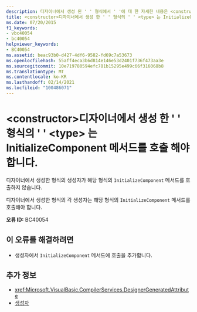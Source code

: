 ```yaml
---
description: 디자이너에서 생성 된 ' ' 형식에서 ' '에 대 한 자세한 내용은 <constructor> <type> InitializeComponent 메서드를 호출 해야 합니다.
title: <constructor>디자이너에서 생성 한 ' ' 형식의 ' ' <type> 는 InitializeComponent 메서드를 호출 해야 합니다.
ms.date: 07/20/2015
f1_keywords:
- vbc40054
- bc40054
helpviewer_keywords:
- BC40054
ms.assetid: beac93b0-d427-4df6-9582-fd69c7a53673
ms.openlocfilehash: 55aff4eca3b6d814e146e53d2401f736f473aa3e
ms.sourcegitcommit: 10e719780594efc781b15295e499c66f316068b8
ms.translationtype: MT
ms.contentlocale: ko-KR
ms.lasthandoff: 02/14/2021
ms.locfileid: "100486071"
---
```

# <a name="constructor-in-designer-generated-type-type-should-call-initializecomponent-method"></a>\<constructor>디자이너에서 생성 한 ' ' 형식의 ' ' \<type> 는 InitializeComponent 메서드를 호출 해야 합니다.

디자이너에서 생성한 형식의 생성자가 해당 형식의 `InitializeComponent` 메서드를 호출하지 않습니다.  
  
 디자이너에서 생성한 형식의 각 생성자는 해당 형식의 `InitializeComponent` 메서드를 호출해야 합니다.  
  
 **오류 ID:** BC40054  
  
## <a name="to-correct-this-error"></a>이 오류를 해결하려면  
  
- 생성자에서 `InitializeComponent` 메서드에 호출을 추가합니다.  
  
## <a name="see-also"></a>추가 정보

- <xref:Microsoft.VisualBasic.CompilerServices.DesignerGeneratedAttribute>
- [생성자](../programming-guide/concepts/object-oriented-programming.md#constructors)
